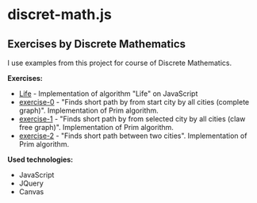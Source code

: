 discret-math.js
===============

Exercises by Discrete Mathematics
---------------------------------

I use examples from this project for course of Discrete Mathematics.

**Exercises:**

* [Life](http://alex-bezverkhniy.github.io/discrete-math.js/life.html) - Implementation of algorithm "Life" on JavaScript
* [exercise-0](http://alex-bezverkhniy.github.io/discrete-math.js/exercise-0.html) - "Finds short path by from start city by all cities (complete graph)". Implementation of Prim algorithm.
* [exercise-1](http://alex-bezverkhniy.github.io/discrete-math.js/exercise-1.html) - "Finds short path by from selected city by all cities (claw free graph)". Implementation of Prim algorithm.
* [exercise-2](http://alex-bezverkhniy.github.io/discrete-math.js/exercise-2.html) - "Finds short path between two cities". Implementation of Prim algorithm.

**Used technologies:**
* JavaScript
* JQuery
* Canvas
